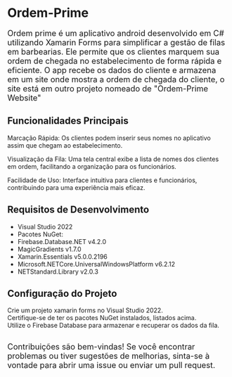 # Ordem-Prime

<font size="+1">
Ordem prime é um aplicativo android desenvolvido em C# utilizando Xamarin Forms para simplificar a gestão de filas em barbearias. Ele permite que os clientes marquem sua ordem de chegada no estabelecimento de forma rápida e eficiente.
O app recebe os dados do cliente e armazena em um site onde mostra a ordem de chegada do cliente, o site está em outro projeto nomeado de "Ordem-Prime Website"
</font>

## Funcionalidades Principais

Marcação Rápida: Os clientes podem inserir seus nomes no aplicativo assim que chegam ao estabelecimento. 

Visualização da Fila: Uma tela central exibe a lista de nomes dos clientes em ordem, facilitando a organização para os funcionários. 

Facilidade de Uso: Interface intuitiva para clientes e funcionários, contribuindo para uma experiência mais eficaz.

## Requisitos de Desenvolvimento 
- Visual Studio 2022  
- Pacotes NuGet:  
- Firebase.Database.NET v4.2.0  
- MagicGradients v1.7.0   
- Xamarin.Essentials v5.0.0.2196   
- Microsoft.NETCore.UniversalWindowsPlatform v6.2.12   
- NETStandard.Library v2.0.3

## Configuração do Projeto   
Crie um projeto xamarin forms no Visual Studio 2022.  
Certifique-se de ter os pacotes NuGet instalados, listados acima.  
Utilize o Firebase Database para armazenar e recuperar os dados da fila.  

## 
<font size="+1">
Contribuições são bem-vindas! Se você encontrar problemas ou tiver sugestões de melhorias, sinta-se à vontade para abrir uma issue ou enviar um pull request.
</font size>
